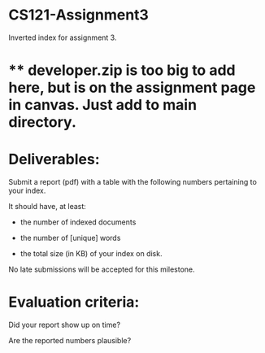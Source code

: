 # CS121-Assignment3
Inverted index for assignment 3.

# ** developer.zip is too big to add here, but is on the assignment page in canvas. Just add to main directory.

# Deliverables: 
Submit a report (pdf) with a table with the following numbers pertaining to your index. 

It should have, at least: 

 - the number of indexed documents

 - the number of [unique] words 

 - the total size (in KB) of your index on disk.

No late submissions will be accepted for this milestone.

# Evaluation criteria:

Did your report show up on time?

Are the reported numbers plausible?

